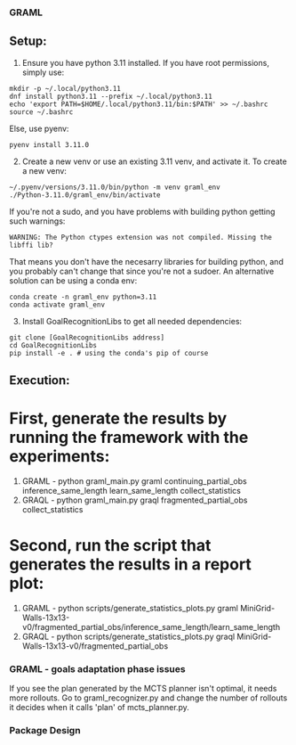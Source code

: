 ### GRAML ###
## Setup:
1. Ensure you have python 3.11 installed.
If you have root permissions, simply use:
```
mkdir -p ~/.local/python3.11
dnf install python3.11 --prefix ~/.local/python3.11
echo 'export PATH=$HOME/.local/python3.11/bin:$PATH' >> ~/.bashrc
source ~/.bashrc
```
Else, use pyenv:
```
pyenv install 3.11.0
```
2. Create a new venv or use an existing 3.11 venv, and activate it. To create a new venv:
```
~/.pyenv/versions/3.11.0/bin/python -m venv graml_env
./Python-3.11.0/graml_env/bin/activate
```
If you're not a sudo, and you have problems with building python getting such warnings:
```
WARNING: The Python ctypes extension was not compiled. Missing the libffi lib?
```
That means you don't have the necesarry libraries for building python, and you probably can't change that since you're not a sudoer.
An alternative solution can be using a conda env:
```
conda create -n graml_env python=3.11
conda activate graml_env
```
3. Install GoalRecognitionLibs to get all needed dependencies:
```
git clone [GoalRecognitionLibs address]
cd GoalRecognitionLibs
pip install -e . # using the conda's pip of course
```

## Execution:
# First, generate the results by running the framework with the experiments:
1. GRAML - python graml_main.py graml continuing_partial_obs inference_same_length learn_same_length collect_statistics
2. GRAQL - python graml_main.py graql fragmented_partial_obs collect_statistics
# Second, run the script that generates the results in a report plot:
1. GRAML - python scripts/generate_statistics_plots.py graml MiniGrid-Walls-13x13-v0/fragmented_partial_obs/inference_same_length/learn_same_length
2. GRAQL - python scripts/generate_statistics_plots.py graql MiniGrid-Walls-13x13-v0/fragmented_partial_obs

### GRAML - goals adaptation phase issues
If you see the plan generated by the MCTS planner isn't optimal, it needs more rollouts. Go to graml_recognizer.py and change the number of rollouts it decides when it calls 'plan' of mcts_planner.py.

### Package Design ###

